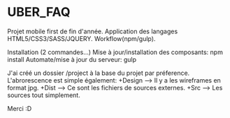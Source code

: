 # UBER_FAQ
Projet mobile first de fin d'année. Application des langages HTML5/CSS3/SASS/JQUERY. Workflow(npm/gulp).

Installation (2 commandes...)
Mise à jour/installation des composants: npm install
Automate/mise à jour du serveur: gulp

J'ai créé un dossier /project à la base du projet par préference.
L'abrorescence est simple également:
+Design --> Il y a les wireframes en format jpg.
+Dist --> Ce sont les fichiers de sources externes.
+Src --> Les sources tout simplement.

Merci :D
